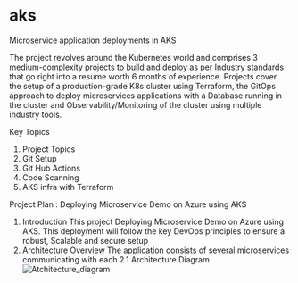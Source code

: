 # aks
Microservice application deployments in AKS

The project revolves around the Kubernetes world and comprises 3 medium-complexity projects to build and deploy as per Industry standards that go right into a resume worth 6 months of experience. 
Projects cover the setup of a production-grade K8s cluster using Terraform, the GitOps approach to deploy microservices applications with a Database running in the cluster and Observability/Monitoring of the cluster using multiple industry tools.

Key Topics
1. Project Topics
2. Git Setup
3. Git Hub Actions
4. Code Scanning
5. AKS infra with Terraform

Project Plan :
Deploying Microservice Demo on Azure using AKS
1. Introduction
   This project Deploying Microservice Demo on Azure using AKS. This deployment will follow the key DevOps principles to ensure a robust, Scalable and secure setup
2.  Architecture Overview
    The application consists of several microservices communicating with each
  2.1 Architecture Diagram
  ![Atchitecture_diagram](https://github.com/user-attachments/assets/71fec3f2-9278-4e19-bd52-f43e69aeccc7)
